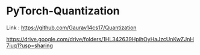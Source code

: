 # PyTorch-Quantization

Link : https://github.com/Gaurav14cs17/Quantization

https://drive.google.com/drive/folders/1HL342639HpihOyHaJzcUnKwZJnH7iuq1?usp=sharing
